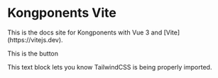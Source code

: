 # Kongponents Vite

<p>This is the docs site for Kongponents with Vue 3 and [Vite](https://vitejs.dev).</p>
<KButton>This is the button</KButton>

<div class="text-white bg-indigo-500 mx-auto my-4 px-4 py-4 rounded-xl max-w-sm">
  <p>This text block lets you know TailwindCSS is being properly imported.</p>
</div>
